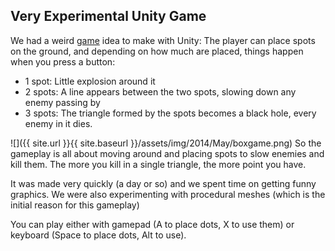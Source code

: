 ## Very Experimental Unity Game

We had a weird [game](assets/files/boxgame/index.html) idea to make with Unity: The player can place spots on the ground, and depending on how much are placed, things happen when you press a button:

* 1 spot: Little explosion around it
* 2 spots: A line appears between the two spots, slowing down any enemy passing by
* 3 spots: The triangle formed by the spots becomes a black hole, every enemy in it dies.

![]({{ site.url }}{{ site.baseurl }}/assets/img/2014/May/boxgame.png)
So the gameplay is all about moving around and placing spots to slow enemies and kill them. The more you kill in a single triangle, the more point you have.

It was made very quickly (a day or so) and we spent time on getting funny graphics. We were also experimenting with procedural meshes (which is the initial reason for this gameplay)

You can play either with gamepad (A to place dots, X to use them) or keyboard (Space to place dots, Alt to use).
